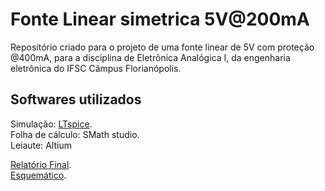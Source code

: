 <h1> Fonte Linear simetrica 5V@200mA </h1>
<p>
Repositório criado para o projeto de uma fonte linear de 5V com proteção @400mA, para a disciplina de Eletrônica Analógica I, da engenharia eletrônica do IFSC Câmpus Florianópolis.</br>
</P>
<h2> Softwares utilizados </h2>
<p> 
Simulação: <a href="http://www.linear.com/designtools/software/#LTspice">LTspice</a>. </br>   
Folha de cálculo: SMath studio.</br>
Leiaute: Altium</br>
</p>
<a href="https://drive.google.com/open?id=0BxyxF7Bi7nLkSndPaWJNY3c0V3M">Relatório Final</a>. <br/> 
<a href="https://drive.google.com/open?id=0BxyxF7Bi7nLkX2ZtME1JWTNiU2s">Esquemático</a>. <br/> 
